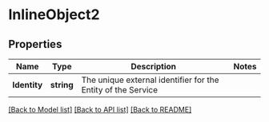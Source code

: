 # InlineObject2

## Properties

Name | Type | Description | Notes
------------ | ------------- | ------------- | -------------
**Identity** | **string** | The unique external identifier for the Entity of the Service | 

[[Back to Model list]](../README.md#documentation-for-models) [[Back to API list]](../README.md#documentation-for-api-endpoints) [[Back to README]](../README.md)



